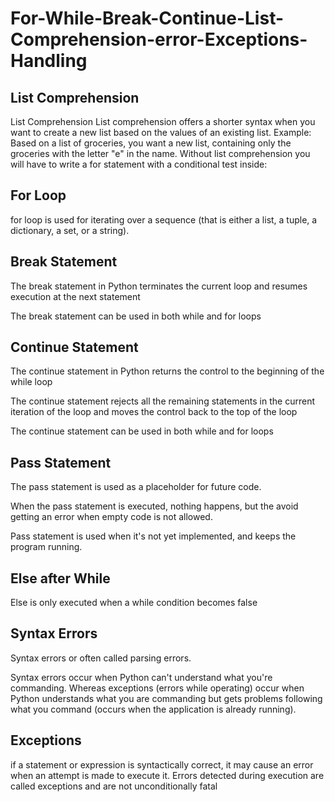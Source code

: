 # For-While-Break-Continue-List-Comprehension-error-Exceptions-Handling
## List Comprehension
List Comprehension List comprehension offers a shorter syntax when you want to create a new list based on the values of an existing list.
Example:
Based on a list of groceries, you want a new list, containing only the groceries with the letter "e" in the name.
Without list comprehension you will have to write a for statement with a conditional test inside:
## For Loop
for loop is used for iterating over a sequence (that is either a list, a tuple, a dictionary, a set, or a string).
## Break Statement
The break statement in Python terminates the current loop and resumes execution at the next statement

The break statement can be used in both while and for loops
## Continue Statement
The continue statement in Python returns the control to the beginning of the while loop

The continue statement rejects all the remaining statements in the current iteration of the loop and moves the control back to the top of the loop

The continue statement can be used in both while and for loops
## Pass Statement
The pass statement is used as a placeholder for future code.

When the pass statement is executed, nothing happens, but the avoid getting an error when empty code is not allowed.

Pass statement is used when it's not yet implemented, and keeps the program running.
## Else after While
Else is only executed when a while condition becomes false

## Syntax Errors
Syntax errors or often called parsing errors.

Syntax errors occur when Python can't understand what you're commanding. Whereas exceptions (errors while operating) occur when Python understands what you are commanding but gets problems following what you command (occurs when the application is already running).

## Exceptions
if a statement or expression is syntactically correct, it may cause an error when an attempt is made to execute it. Errors detected during execution are called exceptions and are not unconditionally fatal
